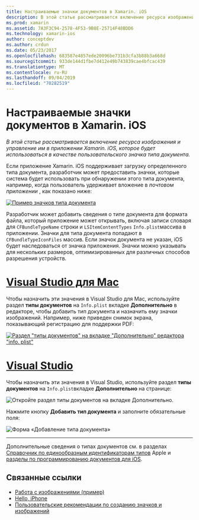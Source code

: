 ```yaml
---
title: Настраиваемые значки документов в Xamarin. iOS
description: В этой статье рассматривается включение ресурса изображения и управление им в приложении Xamarin. iOS, которое будет использоваться в качестве пользовательского значка типа документа.
ms.prod: xamarin
ms.assetid: 7A3F3C94-2578-4F53-9B8E-25714F48BDD6
ms.technology: xamarin-ios
author: conceptdev
ms.author: crdun
ms.date: 05/23/2017
ms.openlocfilehash: 683587e4857ede20096be731b3cfa3b88b3a668d
ms.sourcegitcommit: 933de144d1fbe7d412e49b743839cae4bfcac439
ms.translationtype: MT
ms.contentlocale: ru-RU
ms.lasthandoff: 09/04/2019
ms.locfileid: "70282519"
---
```

# <a name="custom-document-icons-in-xamarinios"></a>Настраиваемые значки документов в Xamarin. iOS

_В этой статье рассматривается включение ресурса изображения и управление им в приложении Xamarin. iOS, которое будет использоваться в качестве пользовательского значка типа документа._

Если приложение Xamarin. iOS поддерживает загрузку определенного типа документа, разработчик может предоставить значки, которые система будет использовать при обнаружении этого типа документа, например, когда пользователь удерживает вложение в *почтовом приложении* , как показано ниже:

 [![](custom-document-types-images/17.png "Пример значков типа документа")](custom-document-types-images/17.png#lightbox)

Разработчик может добавить сведения о типе документа для формата файла, который приложение может открывать, включая записи словаря для `CFBundleTypeName` строки и `LSItemContentTypes` `Info.plist`массива в приложении. Значки для типа документа попадают в `CFBundleTypeIconFiles` массив. Если значок документа не указан, iOS будет наследоваться от значка приложения.
Значки можно указывать для нескольких размеров, оптимизированных для различных способов разрешения устройств. 

# <a name="visual-studio-for-mactabmacos"></a>[Visual Studio для Mac](#tab/macos)

Чтобы назначить эти значения в Visual Studio для Mac, используйте раздел **типы документов** на `Info.plist` вкладке **Дополнительно** в редакторе, чтобы добавить тип документа и назначить ему значки изображений. Например, ниже приведен снимок экрана, показывающий регистрацию для поддержки PDF:

 [![](custom-document-types-images/18.png "Раздел \"типы документов\" на вкладке \"Дополнительно\" редактора \"info. plist\"")](custom-document-types-images/18.png#lightbox)
 
# <a name="visual-studiotabwindows"></a>[Visual Studio](#tab/windows)

Чтобы назначить эти значения в Visual Studio, используйте раздел **типы документов** на `Info.plist`вкладке **Дополнительно** на странице:

 ![](custom-document-types-images/doc01w.png "Откройте раздел типы документов на вкладке Дополнительно.")

Нажмите кнопку **Добавить тип документа** и заполните обязательные поля:

![](custom-document-types-images/doc02w.png "Форма «Добавление типа документа»")

-----


Дополнительные сведения о типах документов см. в разделах [Справочник по единообразным идентификаторам типов](https://developer.apple.com/library/ios/#documentation/Miscellaneous/Reference/UTIRef/Articles/System-DeclaredUniformTypeIdentifiers.html) Apple и [разделы по программированию документов для iOS](https://developer.apple.com/library/ios/#documentation/FileManagement/Conceptual/DocumentInteraction_TopicsForIOS/Introduction/Introduction.html).


## <a name="related-links"></a>Связанные ссылки

- [Работа с изображениями (пример)](https://docs.microsoft.com/samples/xamarin/ios-samples/workingwithimages)
- [Hello, iPhone](~/ios/get-started/hello-ios/index.md)
- [Пользовательские рекомендации по созданию значков и изображений](https://developer.apple.com/library/ios/#documentation/UserExperience/Conceptual/MobileHIG/IconsImages/IconsImages.html)
